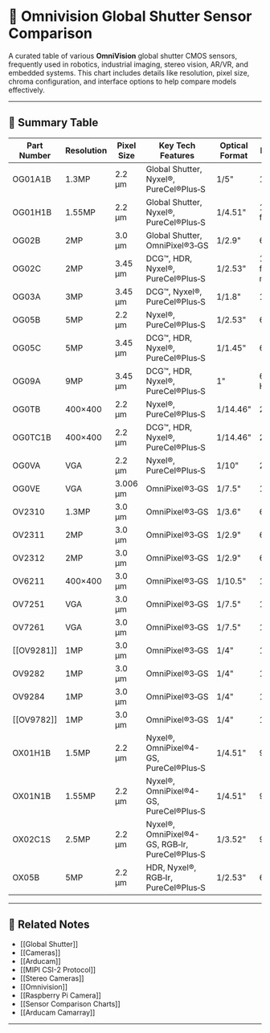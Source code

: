 # 📸 Omnivision Global Shutter Sensor Comparison

A curated table of various **OmniVision** global shutter CMOS sensors, frequently used in robotics, industrial imaging, stereo vision, AR/VR, and embedded systems. This chart includes details like resolution, pixel size, chroma configuration, and interface options to help compare models effectively.

---

## 🧠 Summary Table

| Part Number   | Resolution     | Pixel Size | Key Tech Features                                     | Optical Format | Frame Rate (Max)                      | CFA       | Output Format            | Interface          | Package         |
|---------------|----------------|------------|--------------------------------------------------------|----------------|---------------------------------------|-----------|---------------------------|---------------------|-----------------|
| OG01A1B       | 1.3MP          | 2.2 µm     | Global Shutter, Nyxel®, PureCel®Plus‑S                | 1/5"           | 120 fps                               | B&W       | RAW                       | MIPI                | COB, RW         |
| OG01H1B       | 1.55MP         | 2.2 µm     | Global Shutter, Nyxel®, PureCel®Plus‑S                | 1/4.51"        | 120 fps (MIPI), 30 fps (DVP)          | B&W       | —                         | DVP, MIPI           | CSP             |
| OG02B         | 2MP            | 3.0 µm     | Global Shutter, OmniPixel®3‑GS                        | 1/2.9"         | 60 fps                                | B&W, Color| RAW                       | DVP, MIPI           | COB, RW         |
| OG02C         | 2MP            | 3.45 µm    | DCG™, HDR, Nyxel®, PureCel®Plus‑S                     | 1/2.53"        | 120/180/240/300 fps (various modes)   | B&W, Color| 10/12-bit RAW             | LVDS, MIPI          | CSP             |
| OG03A         | 3MP            | 3.45 µm    | DCG™, Nyxel®, PureCel®Plus‑S                          | 1/1.8"         | 150 fps                               | B&W, Color| 10/12/14-bit RAW          | LVDS, MIPI          | CLGA            |
| OG05B         | 5MP            | 2.2 µm     | Nyxel®, PureCel®Plus‑S                                | 1/2.53"        | 60 fps                                | B&W, Color| 10-bit RAW                | DVP, MIPI           | CSP             |
| OG05C         | 5MP            | 3.45 µm    | DCG™, HDR, Nyxel®, PureCel®Plus‑S                     | 1/1.45"        | 60/120 fps                            | B&W, Color| 10/12/14-bit RAW          | LVDS, MIPI          | CLGA            |
| OG09A         | 9MP            | 3.45 µm    | DCG™, HDR, Nyxel®, PureCel®Plus‑S                     | 1"             | 60 fps (30 fps in HDR mode)           | B&W, Color| 10/12-bit RAW             | LVDS                | CLGA            |
| OG0TB         | 400×400        | 2.2 µm     | Nyxel®, PureCel®Plus‑S                                | 1/14.46"       | 240 fps                               | B&W       | 8/10-bit RAW              | MIPI, SPI           | CSP             |
| OG0TC1B       | 400×400        | 2.2 µm     | DCG™, HDR, Nyxel®, PureCel®Plus‑S                     | 1/14.46"       | 240–480 fps                           | B&W       | 8/10/12/14-bit RAW        | MIPI                | CSP             |
| OG0VA         | VGA            | 2.2 µm     | Nyxel®, PureCel®Plus‑S                                | 1/10"          | 240 fps                               | B&W       | RAW                       | MIPI / LVDS         | COB, CSP, RW    |
| OG0VE         | VGA            | 3.006 µm   | OmniPixel®3‑GS                                        | 1/7.5"         | 120 fps                               | B&W       | 8/10-bit RAW              | MIPI                | COB, CSP, RW    |
| OV2310        | 1.3MP          | 3.0 µm     | OmniPixel®3‑GS                                        | 1/3.6"         | 60 fps                                | B&W       | 10-bit RAW                | DVP, MIPI           | a‑CSP™          |
| OV2311        | 2MP            | 3.0 µm     | OmniPixel®3‑GS                                        | 1/2.9"         | 60 fps                                | B&W       | RAW                       | DVP, MIPI           | a‑CSP™          |
| OV2312        | 2MP            | 3.0 µm     | OmniPixel®3‑GS                                        | 1/2.9"         | 60 fps                                | RGB-Ir    | RGB-Ir                    | DVP, MIPI           | a‑CSP™          |
| OV6211        | 400×400        | 3.0 µm     | OmniPixel®3‑GS                                        | 1/10.5"        | 120 fps                               | Mono      | RAW                       | MIPI                | CSP             |
| OV7251        | VGA            | 3.0 µm     | OmniPixel®3‑GS                                        | 1/7.5"         | 120 fps                               | B&W       | 10-bit RAW                | MIPI / LVDS         | COB, CSP        |
| OV7261        | VGA            | 3.0 µm     | OmniPixel®3‑GS                                        | 1/7.5"         | 100 fps                               | Mono      | RAW                       | MIPI                | a‑CSP™          |
| [[OV9281]]    | 1MP            | 3.0 µm     | OmniPixel®3‑GS                                        | 1/4"           | 120 fps                               | Mono      | RAW                       | DVP, MIPI           | CSP             |
| OV9282        | 1MP            | 3.0 µm     | OmniPixel®3‑GS                                        | 1/4"           | 120 fps                               | Mono      | RAW                       | DVP, MIPI           | RW              |
| OV9284        | 1MP            | 3.0 µm     | OmniPixel®3‑GS                                        | 1/4"           | 120 fps                               | B&W       | RAW                       | DVP, MIPI           | a‑CSP™          |
| [[OV9782]]    | 1MP            | 3.0 µm     | OmniPixel®3‑GS                                        | 1/4"           | 120 fps                               | RGB Bayer | 8/10-bit RAW              | DVP, MIPI           | COB, RW         |
| OX01H1B       | 1.5MP          | 2.2 µm     | Nyxel®, OmniPixel®4-GS, PureCel®Plus‑S                | 1/4.51"        | 90 fps                                | B&W       | RAW B&W                   | DVP, MIPI           | a‑CSP™          |
| OX01N1B       | 1.55MP         | 2.2 µm     | Nyxel®, OmniPixel®4-GS, PureCel®Plus‑S                | 1/4.51"        | 90 fps                                | B&W       | 10-bit RAW, YUV           | DVP, MIPI           | a‑CSP™          |
| OX02C1S       | 2.5MP          | 2.2 µm     | Nyxel®, OmniPixel®4-GS, RGB‑Ir, PureCel®Plus‑S        | 1/3.52"        | 90 fps                                | RGB-Ir    | RAW RGB-Ir                | DVP, MIPI           | a‑CSP™          |
| OX05B         | 5MP            | 2.2 µm     | HDR, Nyxel®, RGB‑Ir, PureCel®Plus‑S                   | 1/2.53"        | 60 fps (1944p)                         | RGB-Ir    | Linear output             | DVP, MIPI           | a‑CSP™          |

---

## 🔗 Related Notes

- [[Global Shutter]]
- [[Cameras]]
- [[Arducam]]
- [[MIPI CSI-2 Protocol]]
- [[Stereo Cameras]]
- [[Omnivision]]
- [[Raspberry Pi Camera]]
- [[Sensor Comparison Charts]]
- [[Arducam Camarray]]

---
